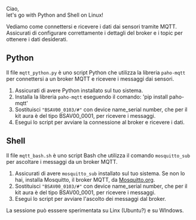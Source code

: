 Ciao, <br>
let's go with Python and Shell on Linux!

Vediamo come connettersi e ricevere i dati dai sensori tramite MQTT. <br>
Assicurati di configurare correttamente i dettagli del broker e i topic per ottenere i dati desiderati. 


## Python 

Il file `mqtt_python.py` è uno script Python che utilizza la libreria `paho-mqtt` per connettersi a un broker MQTT e ricevere i messaggi dai sensori. 

1. Assicurati di avere Python installato sul tuo sistema.
2. Installa la libreria `paho-mqtt` eseguendo il comando:   'pip install paho-mqtt'
3. Sostituisci `"BSAV00_0103/#"` con device name_serial number, che per il kit aura è del tipo BSAV00_0001, per ricevere i messaggi.
4. Esegui lo script per avviare la connessione al broker e ricevere i dati.

## Shell 

Il file `mqtt_bash.sh` è uno script Bash che utilizza il comando `mosquitto_sub` per ascoltare i messaggi da un broker MQTT.

1. Assicurati di avere `mosquitto_sub` installato sul tuo sistema. Se non lo hai, installa Mosquitto, il broker MQTT, da [Mosquitto.org](https://mosquitto.org/download/).
2. Sostituisci `"BSAV00_0103/#"` con device name_serial number, che per il kit aura è del tipo BSAV00_0001, per ricevere i messaggi.
3. Esegui lo script per avviare l'ascolto dei messaggi dal broker.

La sessione può esssere sperimentata su Linx (Ubuntu?) e su WIndows.

